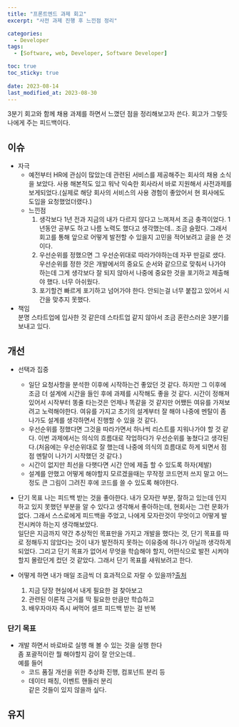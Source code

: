 ```yaml
---
title: "프론트엔드 과제 회고"
excerpt: "사전 과제 진행 후 느낀점 정리"

categories:
  - Developer
tags:
  - [Software, web, Developer, Software Developer]

toc: true
toc_sticky: true
 
date: 2023-08-14
last_modified_at: 2023-08-30
---
```


3분기 회고와 함께 채용 과제를 하면서 느꼈던 점을 정리해보고자 쓴다. 회고가 그렇듯 나에게 주는 피드백이다.

## 이슈
- 자극
  - 예전부터 HR에 관심이 많았는데 관련된 서비스를 제공해주는 회사의 채용 소식을 보았다. 사용 해본적도 있고 워낙 익숙한 회사라서 바로 지원해서 사전과제를 보게되었다.(실제로 해당 회사의 서비스의 사용 경험이 좋았어서 현 회사에도 도입을 요청했었더랬다.)
  - 느낀점
    1. 생각보다 1년 전과 지금의 내가 다르지 않다고 느껴져서 조금 충격이었다. 1년동안 공부도 하고 나름 노력도 했다고 생각했는데.. 조금 슬펐다. 그래서 회고를 통해 앞으로 어떻게 발전할 수 있을지 고민을 적어보려고 글을 쓴 것이다.
    1. 우선순위를 정했으면 그 우선순위대로 따라가야하는데 자꾸 딴길로 샜다. 우선순위를 정한 것은 개발에서의 중요도 순서와 같으므로 맞춰서 나가야 하는데 그게 생각보다 잘 되지 않아서 나중에 중요한 것을 포기하고 제출해야 했다. 너무 아쉬웠다.
    1. 포기할건 빠르게 포기하고 넘어가야 한다. 안되는걸 너무 붙잡고 있어서 시간을 맞추지 못했다.
- 책임     
  분명 스타트업에 입사한 것 같은데 스타트업 같지 않아서 조금 혼란스러운 3분기를 보내고 있다.

## 개선
- 선택과 집중    
  - 일단 요청사항을 분석한 이후에 시작하는건 좋았던 것 같다. 하지만 그 이후에 조금 더 설계에 시간을 들인 후에 과제를 시작해도 좋을 것 같다. 시간이 정해져 있어서 시작부터 똥줄 타는것은 언제나 똑같을 것 같지만 어쨌든 여유를 가져보려고 노력해야한다. 여유를 가지고 초기의 설계부터 잘 해야 나중에 멘탈이 좀 나가도 설계를 생각하면서 진행할 수 있을 것 같다.
  - 우선순위를 정했다면 그것을 따라가면서 하나씩 리스트를 지워나가야 할 것 같다. 이번 과제에서는 의식의 흐름대로 작업하다가 우선순위를 놓쳤다고 생각된다.(처음에는 우선순위대로 잘 했는데 나중에 의식의 흐름대로 하게 되면서 점점 멘탈이 나가기 시작했던 것 같다.) 
  - 시간이 없지만 최선을 다햇다면 시간 안에 제출 할 수 있도록 하자(제발)
  - 설계를 안했고 어떻게 해야할지 모르겠을때는 무작정 코드먼저 쓰지 말고 어느정도 큰 그림이 그려진 후에 코드를 쓸 수 있도록 해야한다.
- 단기 목표
  나는 피드백 받는 것을 좋아한다. 내가 모자란 부분, 잘하고 있는데 인지하고 있지 못했던 부분을 알 수 있다고 생각해서 좋아하는데, 현회사는 그런 문화가 없다. 그래서 스스로에게 피드백을 주었고, 나에게 모자란것이 무엇이고 어떻게 발전시켜야 하는지 생각해보았다.     
  일단은 지금까지 약간 추상적인 목표만을 가지고 개발을 했다는 것, 단기 목표를 따로 정해두지 않았다는 것이 내가 발전하지 못하는 이유중에 하나가 아닐까 생각하게되었다. 그리고 단기 목표가 없어서 무엇을 학습해야 할지, 어떤식으로 발전 시켜야 할지 몰랐던게 컸던 것 같았다. 그래서 단기 목표를 새워보려고 한다.


- 어떻게 하면 내가 매일 조금씩 더 효과적으로 자랄 수 있을까?[출처](https://steady-study.super.site/what-makes-a-great-software-engineer)
  1) 지금 당장 현실에서 내게 필요한 걸 찾아보고
  2) 관련된 이론적 근거를 딱 필요한 만큼만 학습하고
  3) 배우자마자 즉시 써먹어 셀프 피드백 받는 걸 반복

### 단기 목표
- 개발 하면서 바로바로 실행 해 볼 수 있는 것을 실행 한다     
  좀 포괄적이란 뭘 해야할지 감이 잘 안오는데..    
  예를 들어     
     - 코드 품질 개선을 위한 추상화 진행, 컴포넌트 분리 등
     - 데이터 패칭, 이벤트 핸들러 분리     
  같은 것들이 있지 않을까 싶다.

## 유지

